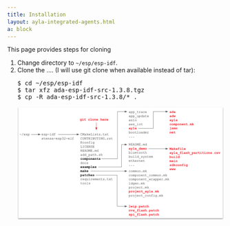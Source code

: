 ```yaml
---
title: Installation
layout: ayla-integrated-agents.html
a: block
---
```


This page provides steps for cloning  

<ol>
<li>Change directory to <code>&#126;/esp/esp-idf</code>.</li>
<li>Clone the .... (I will use git clone when available instead of tar):
<pre>
$ cd &#126;/esp/esp-idf
$ tar xfz ada-esp-idf-src-1.3.8.tgz
$ cp -R ada-esp-idf-src-1.3.8/&#42; .
</pre>
<img src="git-clone.png" width="800">
</li>
</ol>
